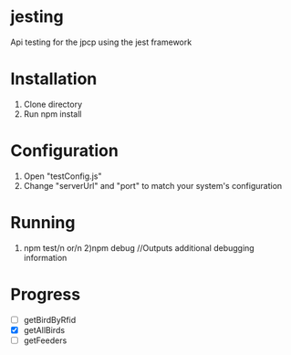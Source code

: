 # jesting

Api testing for the jpcp using the jest framework

# Installation

1) Clone directory
2) Run npm install

# Configuration

1) Open "testConfig.js"
2) Change "serverUrl" and "port" to match your system's configuration

# Running

1) npm test/n
or/n
2)npm debug //Outputs additional debugging information

# Progress

- [ ] getBirdByRfid
- [x] getAllBirds
- [ ] getFeeders
